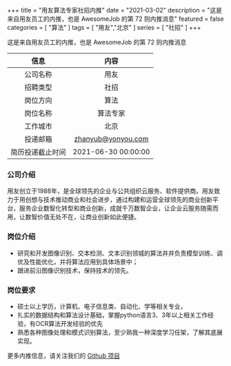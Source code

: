 +++
title = "用友算法专家社招内推"
date = "2021-03-02"
description = "这是来自用友员工的内推，也是 AwesomeJob 的第 72 则内推消息"
featured = false
categories = [
    "算法"
]
tags = [
    "用友","北京"
]
series = [
    "社招"
]
+++

这是来自用友员工的内推，也是 AwesomeJob 的第 72 则内推消息
<!--more-->

| 信息 | 内容 |
| :-----:| :----: |
| 公司名称 | 用友 |
| 招聘类型 | 社招 |
| 岗位方向 | 算法 |
| 岗位名称 | 算法专家 |
| 工作城市 | 北京 |
| 投递邮箱 | zhanyub@yonyou.com |
| 简历投递截止时间 | 2021-06-30 00:00:00 |

### 公司介绍

用友创立于1988年，是全球领先的企业与公共组织云服务、软件提供商。用友致力于用创想与技术推动商业和社会进步，通过构建和运营全球领先的商业创新平台，服务企业数智化转型和商业创新，成就千万数智企业，让企业云服务随需而用，让数智价值无处不在，让商业创新如此便捷。

### 岗位介绍

- 研究和开发图像识别、交本检测、文本识别领城的算法并并负责模型训练、调优及性能优化，并将算法应用到具体场景中； 
- 跟进前沿图像识别技术，保持技术的领先。

### 岗位要求

- 硕士以上学历，计算机、电子信息类、自动化、学等相关专业，
- 扎实的数据结构和算法设计基础，掌握python语言3、3年以上相关工作经验，有OCR算法开发经验的优先
- 熟悉各种图像处理和模式识别算法，至少熟我一种深度学习任架，了解其底展实现。

更多内推信息，请关注我们的 [Github 项目](https://github.com/Dikea/AwesomeJob)

